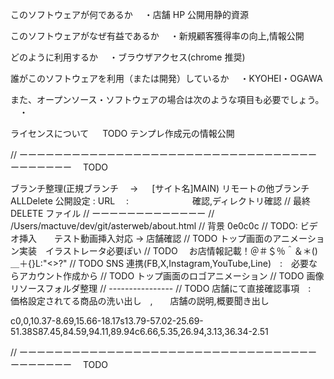 このソフトウェアが何であるか
　・店舗 HP 公開用静的資源

このソフトウェアがなぜ有益であるか
　・新規顧客獲得率の向上,情報公開

どのように利用するか
　・ブラウザアクセス(chrome 推奨)

誰がこのソフトウェアを利用（または開発）しているか
　・KYOHEI・OGAWA

また、オープンソース・ソフトウェアの場合は次のような項目も必要でしょう。
　・

ライセンスについて
　 TODO テンプレ作成元の情報公開

// ーーーーーーーーーーーーーーーーーーーーーーーーーーーーーーーーーーーーーーーーー　 TODO

ブランチ整理(正規ブランチ　 → 　 [サイト名]MAIN)
リモートの他ブランチ ALLDelete
公開設定 : URL 　:　
　　　　　　確認,ディレクトリ確認
// 最終　 DELETE ファイル
// ーーーーーーーーーーーーー
// /Users/mactuve/dev/git/asterweb/about.html
// 背景 0e0c0c
// TODO: ビデオ挿入　　テスト動画挿入対応 → 店舗確認
// TODO トップ画面のアニメーション実装　イラストレータ必要ぽい
// TODO 　お店情報記載！＠＃＄％＾＆＊()＿＋{}L:"<>?"
// TODO SNS 連携(FB,X,Instagram,YouTube,Line)　:　必要ならアカウント作成から
// TODO トップ画面のロゴアニメーション
// TODO 画像リソースフォルダ整理
// ----------------
// TODO 店舗にて直接確認事項　:　価格設定されてる商品の洗い出し　,　　店舗の説明,概要聞き出し

c0,0,10.37-8.69,15.66-18.17s13.79-57.02-25.69-51.38S87.45,84.59,94.11,89.94c6.66,5.35,26.94,3.13,36.34-2.51

// ーーーーーーーーーーーーーーーーーーーーーーーーーーーーーーーーーーーーーーーーー　 TODO
